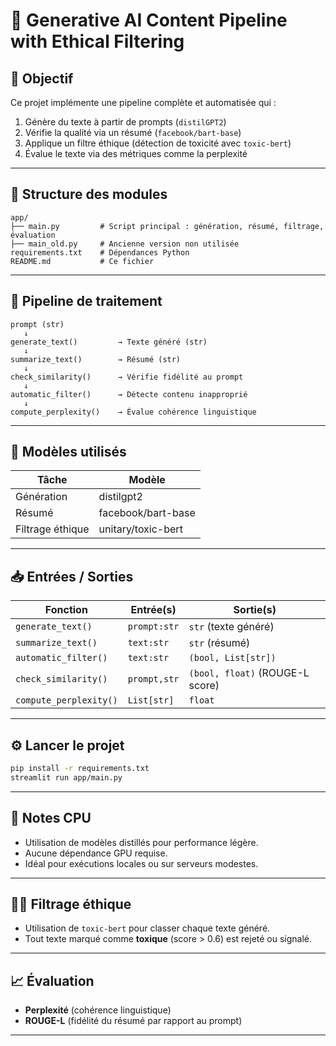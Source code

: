 
# 🧠 Generative AI Content Pipeline with Ethical Filtering

## 📌 Objectif
Ce projet implémente une pipeline complète et automatisée qui :
1. Génère du texte à partir de prompts (`distilGPT2`)
2. Vérifie la qualité via un résumé (`facebook/bart-base`)
3. Applique un filtre éthique (détection de toxicité avec `toxic-bert`)
4. Évalue le texte via des métriques comme la perplexité

---

## 🧱 Structure des modules

```
app/
├── main.py         # Script principal : génération, résumé, filtrage, évaluation
├── main_old.py     # Ancienne version non utilisée
requirements.txt    # Dépendances Python
README.md           # Ce fichier
```

---

## 🚀 Pipeline de traitement

```text
prompt (str)
   ↓
generate_text()         → Texte généré (str)
   ↓
summarize_text()        → Résumé (str)
   ↓
check_similarity()      → Vérifie fidélité au prompt
   ↓
automatic_filter()      → Détecte contenu inapproprié
   ↓
compute_perplexity()    → Évalue cohérence linguistique
```

---

## 🧪 Modèles utilisés

| Tâche               | Modèle                         |
|---------------------|--------------------------------|
| Génération          | distilgpt2                     |
| Résumé              | facebook/bart-base             |
| Filtrage éthique    | unitary/toxic-bert             |

---

## 📥 Entrées / Sorties

| Fonction             | Entrée(s)     | Sortie(s)                       |
|----------------------|---------------|---------------------------------|
| `generate_text()`    | `prompt:str`  | `str` (texte généré)            |
| `summarize_text()`   | `text:str`    | `str` (résumé)                  |
| `automatic_filter()` | `text:str`    | `(bool, List[str])`             |
| `check_similarity()` | `prompt,str`  | `(bool, float)` (ROUGE-L score) |
| `compute_perplexity()` | `List[str]` | `float`                         |

---

## ⚙️ Lancer le projet

```bash
pip install -r requirements.txt
streamlit run app/main.py
```

---

## 📌 Notes CPU

- Utilisation de modèles distillés pour performance légère.
- Aucune dépendance GPU requise.
- Idéal pour exécutions locales ou sur serveurs modestes.

---

## 🧑‍⚖️ Filtrage éthique

- Utilisation de `toxic-bert` pour classer chaque texte généré.
- Tout texte marqué comme **toxique** (score > 0.6) est rejeté ou signalé.

---

## 📈 Évaluation

- **Perplexité** (cohérence linguistique)
- **ROUGE-L** (fidélité du résumé par rapport au prompt)

---
